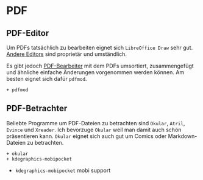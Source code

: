 # PDF


## PDF-Editor

Um PDFs tatsächlich zu bearbeiten eignet sich `LibreOffice Draw` sehr gut. [Andere Editors](https://wiki.archlinux.org/index.php/PDF,_PS_and_DjVu#Advanced_editors) sind proprietär und umständlich. 

Es gibt jedoch [PDF-Bearbeiter](https://wiki.archlinux.org/index.php/PDF,_PS_and_DjVu#Basic_editors) mit dem PDFs umsortiert, zusammengefügt und ähnliche einfache Änderungen vorgenommen werden können. Am besten eignet sich dafür `pdfmod`.

    + pdfmod 


## PDF-Betrachter

Beliebte Programme um PDF-Dateien zu betrachten sind `Okular`, `Atril`, `Evince` und `Xreader`. Ich bevorzuge `Okular` weil man damit auch schön präsentieren kann. `Okular` eignet sich auch gut um Comics oder Markdown-Dateien zu betrachten.

    + okular
    + kdegraphics-mobipocket


* `kdegraphics-mobipocket` mobi support

<!-- 
Optional:


    - calligra
* `calligra` ODT und ODP support, calligra ist eine Alternative für LibreOffice
-->
